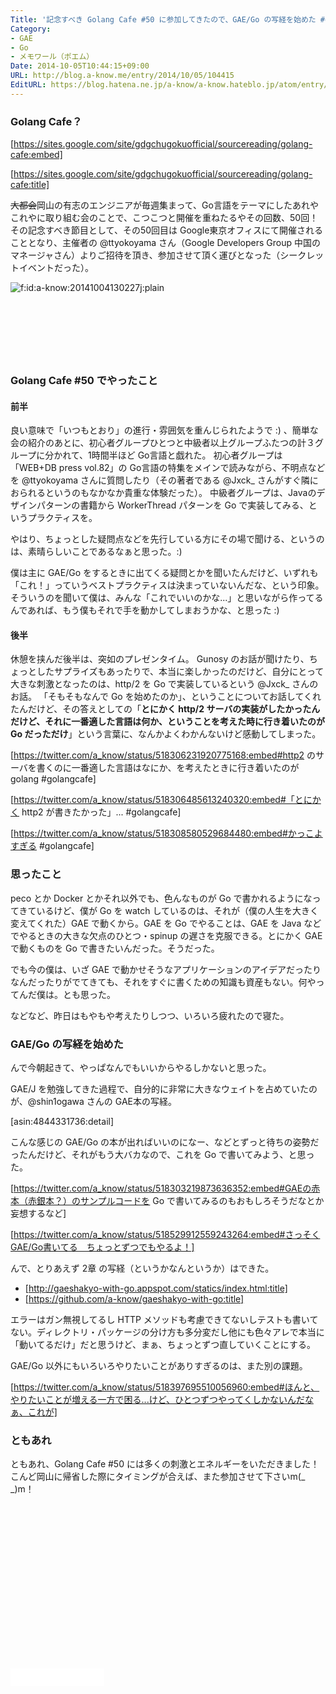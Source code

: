 ```yaml
---
Title: '記念すべき Golang Cafe #50 に参加してきたので、GAE/Go の写経を始めた #golangcafe'
Category:
- GAE
- Go
- メモワール（ポエム）
Date: 2014-10-05T10:44:15+09:00
URL: http://blog.a-know.me/entry/2014/10/05/104415
EditURL: https://blog.hatena.ne.jp/a-know/a-know.hateblo.jp/atom/entry/8454420450067594976
---
```


### Golang Cafe？



[https://sites.google.com/site/gdgchugokuofficial/sourcereading/golang-cafe:embed]

[https://sites.google.com/site/gdgchugokuofficial/sourcereading/golang-cafe:title]



<s>大都会</s>岡山の有志のエンジニアが毎週集まって、Go言語をテーマにしたあれやこれやに取り組む会のことで、こつこつと開催を重ねたるやその回数、50回！
その記念すべき節目として、その50回目は Google東京オフィスにて開催されることとなり、主催者の @ttyokoyama さん（Google Developers Group 中国のマネージャさん）よりご招待を頂き、参加させて頂く運びとなった（シークレットイベントだった）。

<p><span itemscope itemtype="https://schema.org/Photograph"><img src="//cdn-ak.f.st-hatena.com/images/fotolife/a/a-know/20141004/20141004130227.jpg" alt="f:id:a-know:20141004130227j:plain" title="f:id:a-know:20141004130227j:plain" class="hatena-fotolife" itemprop="image"></span></p>



<!-- more -->

<script async src="//pagead2.googlesyndication.com/pagead/js/adsbygoogle.js"></script>
<!-- article-top -->
<ins class="adsbygoogle"
     style="display:inline-block;width:728px;height:90px"
     data-ad-client="ca-pub-3463034538369189"
     data-ad-slot="8367620130"></ins>
<script>
(adsbygoogle = window.adsbygoogle || []).push({});
</script>


### Golang Cafe #50 でやったこと

#### 前半
良い意味で「いつもとおり」の進行・雰囲気を重んじられたようで :) 、簡単な会の紹介のあとに、初心者グループひとつと中級者以上グループふたつの計３グループに分かれて、1時間半ほど Go言語と戯れた。
初心者グループは「WEB+DB press vol.82」の Go言語の特集をメインで読みながら、不明点などを @ttyokoyama さんに質問したり（その著者である @Jxck_ さんがすぐ隣におられるというのもなかなか貴重な体験だった）。
中級者グループは、Javaのデザインパターンの書籍から WorkerThread パターンを Go で実装してみる、というプラクティスを。

やはり、ちょっとした疑問点などを先行している方にその場で聞ける、というのは、素晴らしいことであるなぁと思った。:)

僕は主に GAE/Go をするときに出てくる疑問とかを聞いたんだけど、いずれも「これ！」っていうベストプラクティスは決まっていないんだな、という印象。そういうのを聞いて僕は、みんな「これでいいのかな...」と思いながら作ってるんであれば、もう僕もそれで手を動かしてしまおうかな、と思った :)

#### 後半
休憩を挟んだ後半は、突如のプレゼンタイム。
Gunosy のお話が聞けたり、ちょっとしたサプライズもあったりで、本当に楽しかったのだけど、自分にとって大きな刺激となったのは、http/2 を Go で実装しているという @Jxck_ さんのお話。
「そもそもなんで Go を始めたのか」、ということについてお話してくれたんだけど、その答えとしての「<b>とにかく http/2 サーバの実装がしたかったんだけど、それに一番適した言語は何か、ということを考えた時に行き着いたのが Go だっただけ</b>」という言葉に、なんかよくわかんないけど感動してしまった。


[https://twitter.com/a_know/status/518306231920775168:embed#http2 のサーバを書くのに一番適した言語はなにか、を考えたときに行き着いたのが golang #golangcafe]


[https://twitter.com/a_know/status/518306485613240320:embed#「とにかく http2 が書きたかった」... #golangcafe]


[https://twitter.com/a_know/status/518308580529684480:embed#かっこよすぎる #golangcafe]


### 思ったこと
peco とか Docker とかそれ以外でも、色んなものが Go で書かれるようになってきているけど、僕が Go を watch しているのは、それが（僕の人生を大きく変えてくれた）GAE で動くから。GAE を Go でやることは、GAE を Java などでやるときの大きな欠点のひとつ・spinup の遅さを克服できる。とにかく GAE で動くものを Go で書きたいんだった。そうだった。

でも今の僕は、いざ GAE で動かせそうなアプリケーションのアイデアだったりなんだったりがでてきても、それをすぐに書くための知識も資産もない。何やってんだ僕は。とも思った。

などなど、昨日はもやもや考えたりしつつ、いろいろ疲れたので寝た。


### GAE/Go の写経を始めた

んで今朝起きて、やっぱなんでもいいからやるしかないと思った。

GAE/J を勉強してきた過程で、自分的に非常に大きなウェイトを占めていたのが、@shin1ogawa さんの GAE本の写経。


[asin:4844331736:detail]


こんな感じの GAE/Go の本が出ればいいのになー、などとずっと待ちの姿勢だったんだけど、それがもう大バカなので、これを Go で書いてみよう、と思った。

[https://twitter.com/a_know/status/518303219873636352:embed#GAEの赤本（赤銀本？）のサンプルコードを Go で書いてみるのもおもしろそうだなとか妄想するなど]

[https://twitter.com/a_know/status/518529912559243264:embed#さっそくGAE/Go書いてる　ちょっとずつでもやるよ！]

んで、とりあえず 2章 の写経（というかなんというか）はできた。

* [http://gaeshakyo-with-go.appspot.com/statics/index.html:title]
* [https://github.com/a-know/gaeshakyo-with-go:title]


エラーはガン無視してるし HTTP メソッドも考慮できてないしテストも書いてない。ディレクトリ・パッケージの分け方も多分変だし他にも色々アレで本当に「動いてるだけ」だと思うけど、まぁ、ちょっとずつ直していくことにする。


GAE/Go 以外にもいろいろやりたいことがありすぎるのは、また別の課題。

[https://twitter.com/a_know/status/518397695510056960:embed#ほんと、やりたいことが増える一方で困る...けど、ひとつずつやってくしかないんだなぁ、これが]


### ともあれ
ともあれ、Golang Cafe #50 には多くの刺激とエネルギーをいただきました！こんど岡山に帰省した際にタイミングが合えば、また参加させて下さいm(_ _)m！

<script async src="//pagead2.googlesyndication.com/pagead/js/adsbygoogle.js"></script>
<!-- article-bottom2 -->
<ins class="adsbygoogle"
     style="display:inline-block;width:300px;height:250px"
     data-ad-client="ca-pub-3463034538369189"
     data-ad-slot="5274552934"></ins>
<script>
(adsbygoogle = window.adsbygoogle || []).push({});
</script>


<iframe src="//blog.hatena.ne.jp/a-know/a-know.hateblo.jp/subscribe/iframe" allowtransparency="true" frameborder="0" scrolling="no" width="150" height="28"></iframe>
